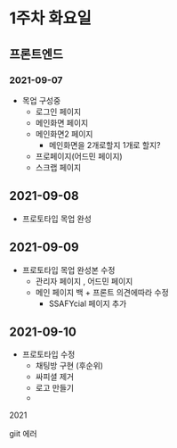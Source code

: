 # 1주차 화요일

## 프론트엔드 

### 2021-09-07

- 목업 구성중
  - 로그인 페이지
  - 메인화면 페이지
  - 메인화면2 페이지
    - 메인화면을 2개로할지 1개로 할지?
  - 프로페이지(어드민 페이지)
  - 스크랩 페이지



## 2021-09-08

- 프로토타입 목업 완성



## 2021-09-09

- 프로토타입 목업 완성본 수정
  - 관리자 페이지 , 어드민 페이지
  - 메인 페이지 백 + 프론트 의견에따라 수정
    - SSAFYcial 페이지 추가



## 2021-09-10

- 프로토타입 수정 
  - 채팅방 구현 (후순위)
  - 싸피셜 제거
  - 로고 만들기
  - 





2021

 giit 에러
